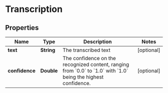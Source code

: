 

# Transcription


## Properties

| Name | Type | Description | Notes |
|------------ | ------------- | ------------- | -------------|
|**text** | **String** | The transcribed text |  [optional] |
|**confidence** | **Double** | The confidence on the recognized content, ranging from &#x60;0.0&#x60; to &#x60;1.0&#x60; with &#x60;1.0&#x60; being the highest confidence. |  [optional] |



